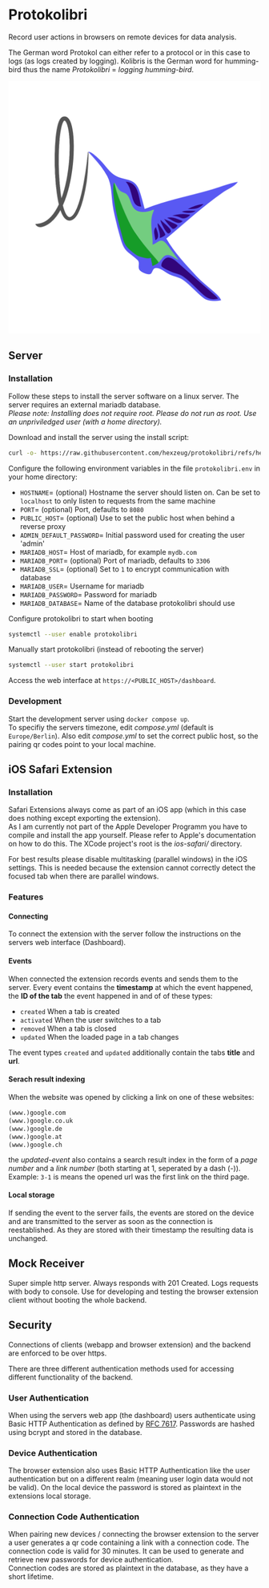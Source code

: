 # Protokolibri

Record user actions in browsers on remote devices for data analysis.

The German word Protokol can either refer to a protocol
or in this case to logs (as logs created by logging).
Kolibris is the German word for humming-bird thus the name _Protokolibri_ = _logging humming-bird_.

![Protokolibri Logo](server/public/img/icon.png)

## Server

### Installation

Follow these steps to install the server software on a linux server.
The server requires an external mariadb database.  
_Please note: Installing does not require root.
Please do not run as root.
Use an unpriviledged user (with a home directory)._

Download and install the server using the install script:

```sh
curl -o- https://raw.githubusercontent.com/hexzeug/protokolibri/refs/heads/main/server/install.sh | bash
```

Configure the following environment variables in the file `protokolibri.env` in your home directory:

- `HOSTNAME`= (optional) Hostname the server should listen on. Can be set to `localhost` to only listen to requests from the same machine
- `PORT`= (optional) Port, defaults to `8080`
- `PUBLIC_HOST`= (optional) Use to set the public host when behind a reverse proxy
- `ADMIN_DEFAULT_PASSWORD`= Initial password used for creating the user 'admin'
- `MARIADB_HOST`= Host of mariadb, for example `mydb.com`
- `MARIADB_PORT`= (optional) Port of mariadb, defaults to `3306`
- `MARIADB_SSL`= (optional) Set to `1` to encrypt communication with database
- `MARIADB_USER`= Username for mariadb
- `MARIADB_PASSWORD`= Password for mariadb
- `MARIADB_DATABASE`= Name of the database protokolibri should use

Configure protokolibri to start when booting

```sh
systemctl --user enable protokolibri
```

Manually start protokolibri (instead of rebooting the server)

```sh
systemctl --user start protokolibri
```

Access the web interface at `https://<PUBLIC_HOST>/dashboard`.

### Development

Start the development server using `docker compose up`.  
To specifiy the servers timezone, edit _compose.yml_ (default is `Europe/Berlin`).
Also edit _compose.yml_ to set the correct public host, so the pairing qr codes point to your local machine.

## iOS Safari Extension

### Installation

Safari Extensions always come as part of an iOS app (which in this case does nothing except exporting the extension).  
As I am currently not part of the Apple Developer Programm you have to compile and install the app yourself.
Please refer to Apple's documentation on how to do this.
The XCode project's root is the _ios-safari/_ directory.

For best results please disable multitasking (parallel windows) in the iOS settings.
This is needed because the extension cannot correctly detect the focused tab when there are parallel windows.

### Features

#### Connecting

To connect the extension with the server follow the instructions on the servers web interface (Dashboard).

#### Events

When connected the extension records events and sends them to the server. Every event contains the **timestamp** at which the event happened, the **ID of the tab** the event happened in and of of these types:

- `created` When a tab is created
- `activated` When the user switches to a tab
- `removed` When a tab is closed
- `updated` When the loaded page in a tab changes

The event types `created` and `updated` additionally contain the tabs **title** and **url**.

#### Serach result indexing

When the website was opened by clicking a link on one of these websites:

```
(www.)google.com
(www.)google.co.uk
(www.)google.de
(www.)google.at
(www.)google.ch
```

the _updated-event_ also contains a search result index in the form of a _page number_ and a _link number_ (both starting at 1, seperated by a dash (-)).  
Example: `3-1` is means the opened url was the first link on the third page.

#### Local storage

If sending the event to the server fails,
the events are stored on the device and are transmitted to the server
as soon as the connection is reestablished.
As they are stored with their timestamp the resulting data is unchanged.

## Mock Receiver

Super simple http server. Always responds with 201 Created. Logs requests with body to console. Use for developing and testing the browser extension client without booting the whole backend.

## Security

Connections of clients (webapp and browser extension) and the backend are enforced to be over https.

There are three different authentication methods used for accessing different functionality of the backend.

### User Authentication

When using the servers web app (the dashboard) users authenticate using
Basic HTTP Authentication as defined by [RFC 7617](https://www.rfc-editor.org/rfc/rfc7617.txt).
Passwords are hashed using bcrypt and stored in the database.

### Device Authentication

The browser extension also uses Basic HTTP Authentication like the user authentication but on a different realm (meaning user login data would not be valid).
On the local device the password is stored as plaintext in the extensions local storage.

### Connection Code Authentication

When pairing new devices / connecting the browser extension to the server
a user generates a qr code containing a link with a connection code.
The connection code is valid for 30 minutes.
It can be used to generate and retrieve new passwords for device authentication.  
Connection codes are stored as plaintext in the database, as they have a short lifetime.
